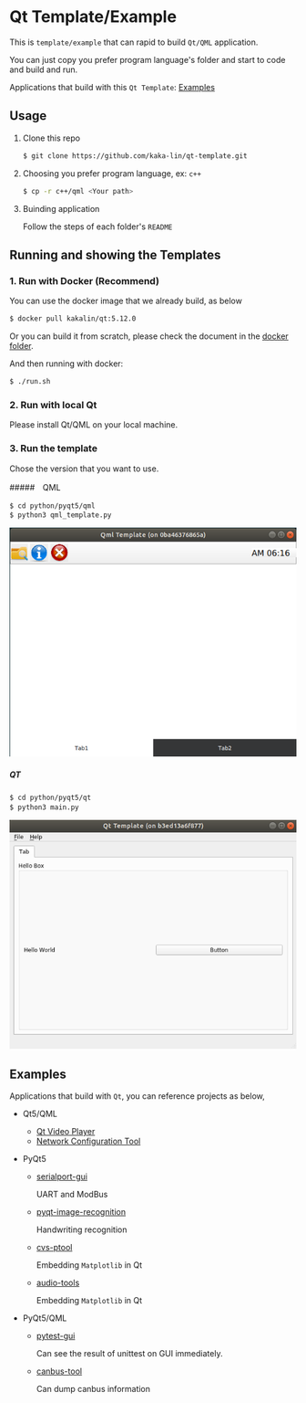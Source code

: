 # Qt Template/Example

This is `template/example` that can rapid to build ```Qt/QML``` application.

You can just copy you prefer program language's folder and start to code and build and run.

Applications that build with this `Qt Template`: [Examples](#examples)

## Usage

1. Clone this repo

    ```bash
    $ git clone https://github.com/kaka-lin/qt-template.git
    ```

2. Choosing you prefer program language, ex: ```c++```

    ```bash
    $ cp -r c++/qml <Your path>
    ```

3. Buinding application

    Follow the steps of each folder's ```README```

## Running and showing the Templates

### 1. Run with Docker (Recommend)

You can use the docker image that we already build, as below

```bash
$ docker pull kakalin/qt:5.12.0
```

Or you can build it from scratch, please check the document in the [docker folder](docker/README.md).

And then running with docker:

```bash
$ ./run.sh
```

### 2. Run with local Qt

Please install Qt/QML on your local machine.

### 3. Run the template

Chose the version that you want to use.

#####　QML

```sh
$ cd python/pyqt5/qml
$ python3 qml_template.py
```

![](./images/qml-template.png)

##### QT

```sh
$ cd python/pyqt5/qt
$ python3 main.py
```

![](./images/qt-template.png)

## Examples

Applications that build with `Qt`, you can reference projects as below,

- Qt5/QML
    - [Qt Video Player](https://github.com/kaka-lin/qt-video-player)
    - [Network Configuration Tool](https://github.com/kaka-lin/network-configuration-tool)

- PyQt5

    - [serialport-gui](https://github.com/kaka-lin/serialport-gui)

        UART and ModBus

    - [pyqt-image-recognition](https://github.com/kaka-lin/pyqt-image-recognition)

        Handwriting recognition

    - [cvs-ptool](https://github.com/kaka-lin/csv-ptool)

        Embedding `Matplotlib` in Qt

    - [audio-tools](https://github.com/kaka-lin/audio-tools)

        Embedding `Matplotlib` in Qt

- PyQt5/QML

    - [pytest-gui](https://github.com/kaka-lin/pytest-gui)

        Can see the result of unittest on GUI immediately.

    - [canbus-tool](https://github.com/kaka-lin/canbus-tool)

        Can dump canbus information

